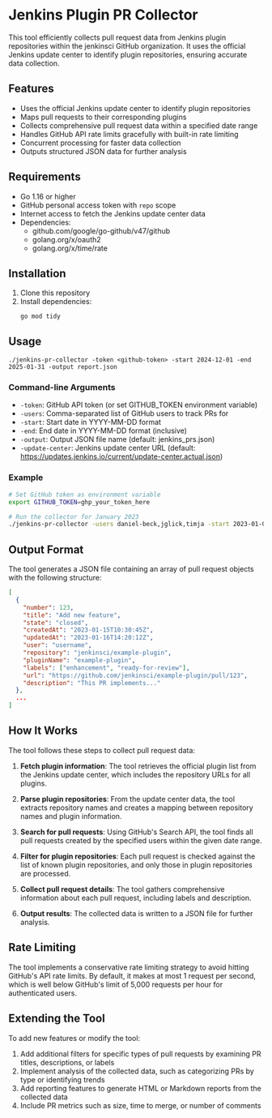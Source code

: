 # Jenkins Plugin PR Collector

This tool efficiently collects pull request data from Jenkins plugin repositories within the jenkinsci GitHub organization. It uses the official Jenkins update center to identify plugin repositories, ensuring accurate data collection.

## Features

- Uses the official Jenkins update center to identify plugin repositories
- Maps pull requests to their corresponding plugins
- Collects comprehensive pull request data within a specified date range
- Handles GitHub API rate limits gracefully with built-in rate limiting
- Concurrent processing for faster data collection
- Outputs structured JSON data for further analysis

## Requirements

- Go 1.16 or higher
- GitHub personal access token with `repo` scope
- Internet access to fetch the Jenkins update center data
- Dependencies:
  - github.com/google/go-github/v47/github
  - golang.org/x/oauth2
  - golang.org/x/time/rate

## Installation

1. Clone this repository
2. Install dependencies:
   ```
   go mod tidy
   ```

## Usage

```
./jenkins-pr-collector -token <github-token> -start 2024-12-01 -end 2025-01-31 -output report.json
```

### Command-line Arguments

- `-token`: GitHub API token (or set GITHUB_TOKEN environment variable)
- `-users`: Comma-separated list of GitHub users to track PRs for
- `-start`: Start date in YYYY-MM-DD format
- `-end`: End date in YYYY-MM-DD format (inclusive)
- `-output`: Output JSON file name (default: jenkins_prs.json)
- `-update-center`: Jenkins update center URL (default: https://updates.jenkins.io/current/update-center.actual.json)

### Example

```bash
# Set GitHub token as environment variable
export GITHUB_TOKEN=ghp_your_token_here

# Run the collector for January 2023
./jenkins-pr-collector -users daniel-beck,jglick,timja -start 2023-01-01 -end 2023-01-31 -output jan_2023_prs.json
```

## Output Format

The tool generates a JSON file containing an array of pull request objects with the following structure:

```json
[
  {
    "number": 123,
    "title": "Add new feature",
    "state": "closed",
    "createdAt": "2023-01-15T10:30:45Z",
    "updatedAt": "2023-01-16T14:20:12Z",
    "user": "username",
    "repository": "jenkinsci/example-plugin",
    "pluginName": "example-plugin",
    "labels": ["enhancement", "ready-for-review"],
    "url": "https://github.com/jenkinsci/example-plugin/pull/123",
    "description": "This PR implements..."
  },
  ...
]
```

## How It Works

The tool follows these steps to collect pull request data:

1. **Fetch plugin information**: The tool retrieves the official plugin list from the Jenkins update center, which includes the repository URLs for all plugins.

2. **Parse plugin repositories**: From the update center data, the tool extracts repository names and creates a mapping between repository names and plugin information.

3. **Search for pull requests**: Using GitHub's Search API, the tool finds all pull requests created by the specified users within the given date range.

4. **Filter for plugin repositories**: Each pull request is checked against the list of known plugin repositories, and only those in plugin repositories are processed.

5. **Collect pull request details**: The tool gathers comprehensive information about each pull request, including labels and description.

6. **Output results**: The collected data is written to a JSON file for further analysis.

## Rate Limiting

The tool implements a conservative rate limiting strategy to avoid hitting GitHub's API rate limits. By default, it makes at most 1 request per second, which is well below GitHub's limit of 5,000 requests per hour for authenticated users.

## Extending the Tool

To add new features or modify the tool:

1. Add additional filters for specific types of pull requests by examining PR titles, descriptions, or labels
2. Implement analysis of the collected data, such as categorizing PRs by type or identifying trends
3. Add reporting features to generate HTML or Markdown reports from the collected data
4. Include PR metrics such as size, time to merge, or number of comments
